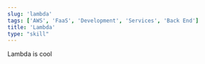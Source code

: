 ```yaml
---
slug: 'lambda'
tags: ['AWS', 'FaaS', 'Development', 'Services', 'Back End']
title: 'Lambda'
type: "skill"
---
```


Lambda is cool